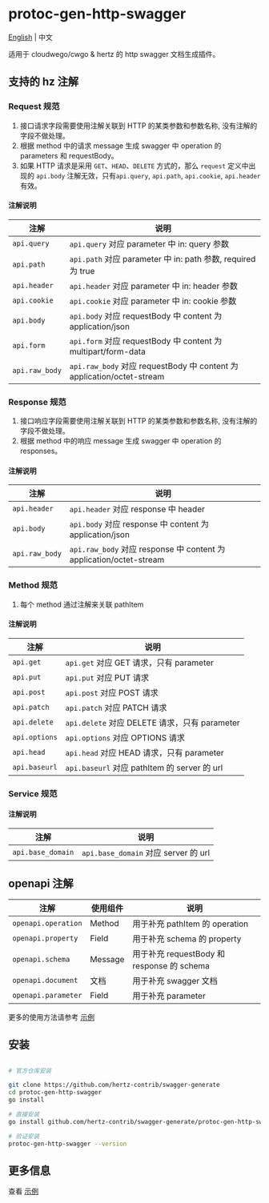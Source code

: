 # protoc-gen-http-swagger

[English](README.md) | 中文

适用于 cloudwego/cwgo & hertz 的 http swagger 文档生成插件。

## 支持的 hz 注解

### Request 规范

1. 接口请求字段需要使用注解关联到 HTTP 的某类参数和参数名称, 没有注解的字段不做处理。
2. 根据 method 中的请求 message 生成 swagger 中 operation 的 parameters 和 requestBody。
3. 如果 HTTP 请求是采用 `GET`、`HEAD`、`DELETE` 方式的，那么 `request` 定义中出现的 `api.body` 注解无效，只有`api.query`, `api.path`, `api.cookie`, `api.header` 有效。

#### 注解说明

| 注解             | 说明                                                                 |  
|----------------|--------------------------------------------------------------------|
| `api.query`    | `api.query` 对应 parameter 中 in: query 参数                            |  
| `api.path`     | `api.path` 对应 parameter 中 in: path 参数, required 为 true             |
| `api.header`   | `api.header` 对应 parameter 中 in: header 参数                          |       
| `api.cookie`   | `api.cookie` 对应 parameter 中 in: cookie 参数                          |
| `api.body`     | `api.body` 对应 requestBody 中 content 为 application/json             | 
| `api.form`     | `api.form` 对应 requestBody 中 content 为 multipart/form-data          | 
| `api.raw_body` | `api.raw_body` 对应 requestBody 中 content 为 application/octet-stream | 

### Response 规范

1. 接口响应字段需要使用注解关联到 HTTP 的某类参数和参数名称, 没有注解的字段不做处理。
2. 根据 method 中的响应 message 生成 swagger 中 operation 的 responses。

#### 注解说明

| 注解             | 说明                                                              |  
|----------------|-----------------------------------------------------------------|
| `api.header`   | `api.header` 对应 response 中 header                               |
| `api.body`     | `api.body` 对应 response 中 content 为 application/json             |
| `api.raw_body` | `api.raw_body` 对应 response 中 content 为 application/octet-stream |

### Method 规范

1. 每个 method 通过注解来关联 pathItem

#### 注解说明

| 注解            | 说明                                       |  
|---------------|------------------------------------------|
| `api.get`     | `api.get` 对应 GET 请求，只有 parameter         |
| `api.put`     | `api.put` 对应 PUT 请求                      |
| `api.post`    | `api.post` 对应 POST 请求                    |
| `api.patch`   | `api.patch` 对应 PATCH 请求                  |
| `api.delete`  | `api.delete` 对应 DELETE 请求，只有 parameter   |
| `api.options` | `api.options` 对应 OPTIONS 请求              |
| `api.head`    | `api.head` 对应 HEAD 请求，只有 parameter       |
| `api.baseurl` | `api.baseurl` 对应 pathItem 的 server 的 url |

### Service 规范

#### 注解说明

| 注解                | 说明                                |  
|-------------------|-----------------------------------|
| `api.base_domain` | `api.base_domain` 对应 server 的 url |

## openapi 注解

| 注解                  | 使用组件    | 说明                                   |  
|---------------------|---------|--------------------------------------|
| `openapi.operation` | Method  | 用于补充 pathItem 的 operation            |
| `openapi.property`  | Field   | 用于补充 schema 的 property               |
| `openapi.schema`    | Message | 用于补充 requestBody 和 response 的 schema |
| `openapi.document`  | 文档      | 用于补充 swagger 文档                      |
| `openapi.parameter` | Field   | 用于补充 parameter                       |

更多的使用方法请参考 [示例](example/idl/hello.proto)

## 安装

```sh

# 官方仓库安装

git clone https://github.com/hertz-contrib/swagger-generate
cd protoc-gen-http-swagger
go install

# 直接安装
go install github.com/hertz-contrib/swagger-generate/protoc-gen-http-swagger@latest

# 验证安装
protoc-gen-http-swagger --version
```

## 更多信息

查看 [示例](example/idl/hello.proto)




